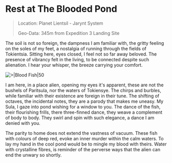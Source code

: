 # Rest at The Blooded Pond

> Location: Planet Lientsil - Jarynt System
>
> Geo-Data: 345m from Expedition 3 Landing Site

The soil is not so foreign, the dampness I am familiar with, the gritty feeling on the soles of my feet, a nostalgia of running through the fields of Tokientsia. Sitting here, eyes closed, I feel not so far away beloved. The presence of vibrancy felt in the living, to be connected despite such alienation. I hear your whisper, the breeze carrying your comfort.

![>|Blood Fish|50](blood_fish.png)

I am here, in a place alien, opening my eyes it's apparent, these are not the bushels of Paritsula, nor the waters of Tokiensye. The chirps and burbles, while familiar with their existence are foreign in their tune. The shifting of octaves, the incidental notes, they are a parody that makes me uneasy. My Sula, I gaze into pond wishing for a window to you. The dance of the fish, their flourishing frills, there three-finned dance, they weave a complement of body to body. They swirl and spin with such elegance, a dance I am denied with you.

The parity to home does not extend the vastness of vacuum. These fish with colours of deep red, evoke an inner murder within the calm waters. To lay my hand in the cool pond would be to mingle my blood with theirs. Water with crystalline fibres, is reminder of the perverse ways that the alien can end the unwary so shortly.

